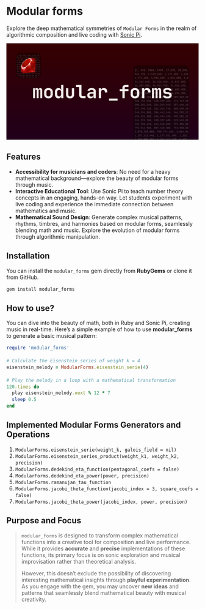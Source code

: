 # Modular forms

Explore the deep mathematical symmetries of `Modular Forms` in the realm of algorithmic composition and live coding with [Sonic Pi](https://sonic-pi.net/).

![Modular Forms - Image](modular_forms.png)

## Features

- **Accessibility for musicians and coders**: No need for a heavy mathematical background—explore the beauty of modular forms through music.
- **Interactive Educational Tool**: Use Sonic Pi to teach number theory concepts in an engaging, hands-on way. Let students experiment with live coding and experience the immediate connection between mathematics and music.
- **Mathematical Sound Design**: Generate complex musical patterns, rhythms, timbres, and harmonies based on modular forms, seamlessly blending math and music. Explore the evolution of modular forms through algorithmic manipulation.

## Installation

You can install the `modular_forms` gem directly from **RubyGems** or clone it from GitHub.

```bash
gem install modular_forms
```

## How to use?

You can dive into the beauty of math, both in Ruby and Sonic Pi, creating music in real-time.  Here’s a simple example of how to use **modular_forms** to generate a basic musical pattern:

```rb
require 'modular_forms'

# Calculate the Eisenstein series of weight k = 4
eisenstein_melody = ModularForms.eisenstein_serie(4)

# Play the melody in a loop with a mathematical transformation
120.times do
  play eisenstein_melody.next % 12 * 7
  sleep 0.5
end
```

## Implemented Modular Forms Generators and Operations

<!-- Normalized -->
1. `ModularForms.eisenstein_serie(weight_k, galois_field = nil)`
2. `ModularForms.eisenstein_series_product(weight_k1, weight_k2, precision)`
3. `ModularForms.dedekind_eta_function(pentagonal_coefs = false)`
4. `ModularForms.dedekind_eta_power(power, precision)`
5. `ModularForms.ramanujan_tau_function`
6. `ModularForms.jacobi_theta_function(jacobi_index = 3, square_coefs = false)`
7. `ModularForms.jacobi_theta_power(jacobi_index, power, precision)`

## Purpose and Focus

> `modular_forms` is designed to transform complex mathematical functions into a creative tool for composition and live performance. While it provides **accurate** and **precise** implementations of these functions, its primary focus is on sonic exploration and musical improvisation rather than theoretical analysis.
>
>  However, this doesn’t exclude the possibility of discovering interesting mathematical insights through **playful experimentation**. As you engage with the gem, you may uncover **new ideas** and patterns that seamlessly blend mathematical beauty with musical creativity.
